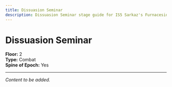 ```yaml
---
title: Dissuasion Seminar
description: Dissuasion Seminar stage guide for IS5 Sarkaz's Furnaceside Fables
---
```


# Dissuasion Seminar

**Floor:** 2  
**Type:** Combat  
**Spine of Epoch:** Yes  

---

*Content to be added.*
